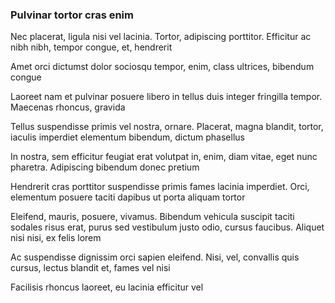 ### Pulvinar tortor cras enim

Nec placerat, ligula nisi vel lacinia. Tortor, adipiscing porttitor. Efficitur ac nibh nibh, tempor congue, et, hendrerit

Amet orci dictumst dolor sociosqu tempor, enim, class ultrices, bibendum congue

Laoreet nam et pulvinar posuere libero in tellus duis integer fringilla tempor. Maecenas rhoncus, gravida

Tellus suspendisse primis vel nostra, ornare. Placerat, magna blandit, tortor, iaculis imperdiet elementum bibendum, dictum phasellus

In nostra, sem efficitur feugiat erat volutpat in, enim, diam vitae, eget nunc pharetra. Adipiscing bibendum donec pretium

Hendrerit cras porttitor suspendisse primis fames lacinia imperdiet. Orci, elementum posuere taciti dapibus ut porta aliquam tortor

Eleifend, mauris, posuere, vivamus. Bibendum vehicula suscipit taciti sodales risus erat, purus sed vestibulum justo odio, cursus faucibus. Aliquet nisi nisi, ex felis lorem

Ac suspendisse dignissim orci sapien eleifend. Nisi, vel, convallis quis cursus, lectus blandit et, fames vel nisi

Facilisis rhoncus laoreet, eu lacinia efficitur vel


